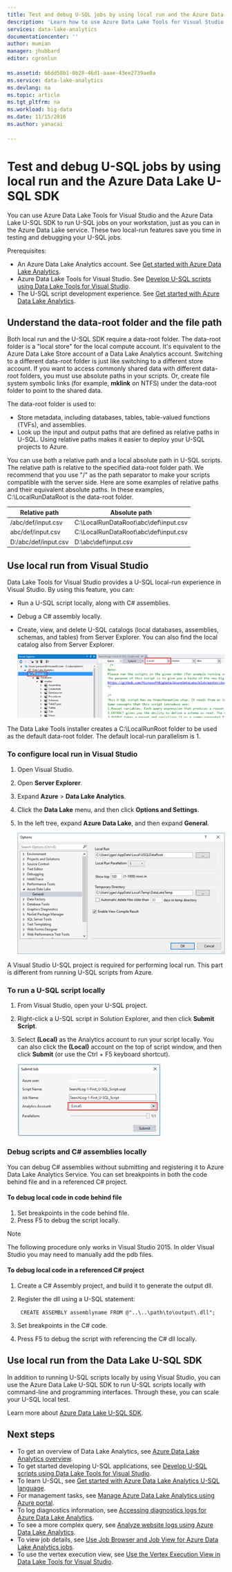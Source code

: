 ```yaml
---
title: Test and debug U-SQL jobs by using local run and the Azure Data Lake U-SQL SDK | Microsoft Docs
description: 'Learn how to use Azure Data Lake Tools for Visual Studio and the Azure Data Lake U-SQL SDK to test and debug U-SQL jobs on your local workstation.'
services: data-lake-analytics
documentationcenter: ''
author: mumian
manager: jhubbard
editor: cgronlun

ms.assetid: 66dd58b1-0b28-46d1-aaae-43ee2739ae0a
ms.service: data-lake-analytics
ms.devlang: na
ms.topic: article
ms.tgt_pltfrm: na
ms.workload: big-data
ms.date: 11/15/2016
ms.author: yanacai

---
```

# Test and debug U-SQL jobs by using local run and the Azure Data Lake U-SQL SDK

You can use Azure Data Lake Tools for Visual Studio and the Azure Data Lake U-SQL SDK to run U-SQL jobs on your workstation, just as you can in the Azure Data Lake service. These two local-run features save you time in testing and debugging your U-SQL jobs.

Prerequisites:

- An Azure Data Lake Analytics account. See [Get started with Azure Data Lake Analytics](data-lake-analytics-get-started-portal.md).
- Azure Data Lake Tools for Visual Studio. See [Develop U-SQL scripts using Data Lake Tools for Visual Studio](data-lake-analytics-data-lake-tools-get-started.md).
- The U-SQL script development experience. See [Get started with Azure Data Lake Analytics](data-lake-analytics-get-started-portal.md).


## Understand the data-root folder and the file path

Both local run and the U-SQL SDK require a data-root folder. The data-root folder is a "local store" for the local compute account. It's equivalent to the Azure Data Lake Store account of a Data Lake Analytics account. Switching to a different data-root folder is just like switching to a different store account. If you want to access commonly shared data with different data-root folders, you must use absolute paths in your scripts. Or, create file system symbolic links (for example, **mklink** on NTFS) under the data-root folder to point to the shared data.

The data-root folder is used to:

- Store metadata, including databases, tables, table-valued functions (TVFs), and assemblies.
- Look up the input and output paths that are defined as relative paths in U-SQL. Using relative paths makes it easier to deploy your U-SQL projects to Azure.

You can use both a relative path and a local absolute path in U-SQL scripts. The relative path is relative to the specified data-root folder path. We recommend that you use "/" as the path separator to make your scripts compatible with the server side. Here are some examples of relative paths and their equivalent absolute paths. In these examples, C:\LocalRunDataRoot is the data-root folder.

|Relative path|Absolute path|
|-------------|-------------|
|/abc/def/input.csv |C:\LocalRunDataRoot\abc\def\input.csv|
|abc/def/input.csv  |C:\LocalRunDataRoot\abc\def\input.csv|
|D:/abc/def/input.csv |D:\abc\def\input.csv|

## Use local run from Visual Studio

Data Lake Tools for Visual Studio provides a U-SQL local-run experience in Visual Studio. By using this feature, you can:

- Run a U-SQL script locally, along with C# assemblies.
- Debug a C# assembly locally.
- Create, view, and delete U-SQL catalogs (local databases, assemblies, schemas, and tables) from Server Explorer. You can also find the local catalog also from Server Explorer.

    ![Data Lake Tools for Visual Studio local-run local catalog](./media/data-lake-analytics-data-lake-tools-local-run/data-lake-tools-for-visual-studio-local-run-local-catalog.png)

The Data Lake Tools installer creates a C:\LocalRunRoot folder to be used as the default data-root folder. The default local-run parallelism is 1.

### To configure local run in Visual Studio

1. Open Visual Studio.
2. Open **Server Explorer**.
3. Expand **Azure** > **Data Lake Analytics**.
4. Click the **Data Lake** menu, and then click **Options and Settings**.
5. In the left tree, expand **Azure Data Lake**, and then expand **General**.

    ![Data Lake Tools for Visual Studio local-run configure settings](./media/data-lake-analytics-data-lake-tools-local-run/data-lake-tools-for-visual-studio-local-run-configure.png)

A Visual Studio U-SQL project is required for performing local run. This part is different from running U-SQL scripts from Azure.

### To run a U-SQL script locally
1. From Visual Studio, open your U-SQL project.   
2. Right-click a U-SQL script in Solution Explorer, and then click **Submit Script**.
3. Select **(Local)** as the Analytics account to run your script locally.
You can also click the **(Local)** account on the top of script window, and then click **Submit** (or use the Ctrl + F5 keyboard shortcut).

    ![Data Lake Tools for Visual Studio local-run submit jobs](./media/data-lake-analytics-data-lake-tools-local-run/data-lake-tools-for-visual-studio-local-run-submit-job.png)

### Debug scripts and C# assemblies locally

You can debug C# assemblies without submitting and registering it to Azure Data Lake Analytics Service. You can set breakpoints in both the code behind file and in a referenced C# project.

#### To debug local code in code behind file

1. Set breakpoints in the code behind file.
2. Press F5 to debug the script locally.

> [!NOTE]
   > The following procedure only works in Visual Studio 2015. In older Visual Studio you may need to manually add the pdb files.  
   >
   >

#### To debug local code in a referenced C# project

1. Create a C# Assembly project, and build it to generate the output dll.
2. Register the dll using a U-SQL statement:

        CREATE ASSEMBLY assemblyname FROM @"..\..\path\to\output\.dll";
        
3. Set breakpoints in the C# code.
4. Press F5 to debug the script with referencing the C# dll locally.

## Use local run from the Data Lake U-SQL SDK

In addition to running U-SQL scripts locally by using Visual Studio, you can use the Azure Data Lake U-SQL SDK to run U-SQL scripts locally with command-line and programming interfaces. Through these, you can scale your U-SQL local test.

Learn more about [Azure Data Lake U-SQL SDK](data-lake-analytics-u-sql-sdk.md).


## Next steps

* To get an overview of Data Lake Analytics, see [Azure Data Lake Analytics overview](data-lake-analytics-overview.md).
* To get started developing U-SQL applications, see [Develop U-SQL scripts using Data Lake Tools for Visual Studio](data-lake-analytics-data-lake-tools-get-started.md).
* To learn U-SQL, see [Get started with Azure Data Lake Analytics U-SQL language](data-lake-analytics-u-sql-get-started.md).
* For management tasks, see [Manage Azure Data Lake Analytics using Azure portal](data-lake-analytics-manage-use-portal.md).
* To log diagnostics information, see [Accessing diagnostics logs for Azure Data Lake Analytics](data-lake-analytics-diagnostic-logs.md).
* To see a more complex query, see [Analyze website logs using Azure Data Lake Analytics](data-lake-analytics-analyze-weblogs.md).
* To view job details, see [Use Job Browser and Job View for Azure Data Lake Analytics jobs](data-lake-analytics-data-lake-tools-view-jobs.md).
* To use the vertex execution view, see [Use the Vertex Execution View in Data Lake Tools for Visual Studio](data-lake-analytics-data-lake-tools-use-vertex-execution-view.md).
